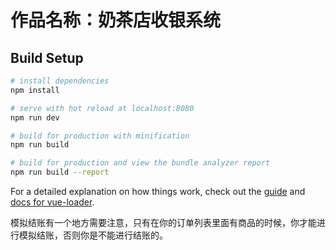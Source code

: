 # 作品名称：奶茶店收银系统



## Build Setup

``` bash
# install dependencies
npm install

# serve with hot reload at localhost:8080
npm run dev

# build for production with minification
npm run build

# build for production and view the bundle analyzer report
npm run build --report
```

For a detailed explanation on how things work, check out the [guide](http://vuejs-templates.github.io/webpack/) and [docs for vue-loader](http://vuejs.github.io/vue-loader).

模拟结账有一个地方需要注意，只有在你的订单列表里面有商品的时候，你才能进行模拟结账，否则你是不能进行结账的。

 